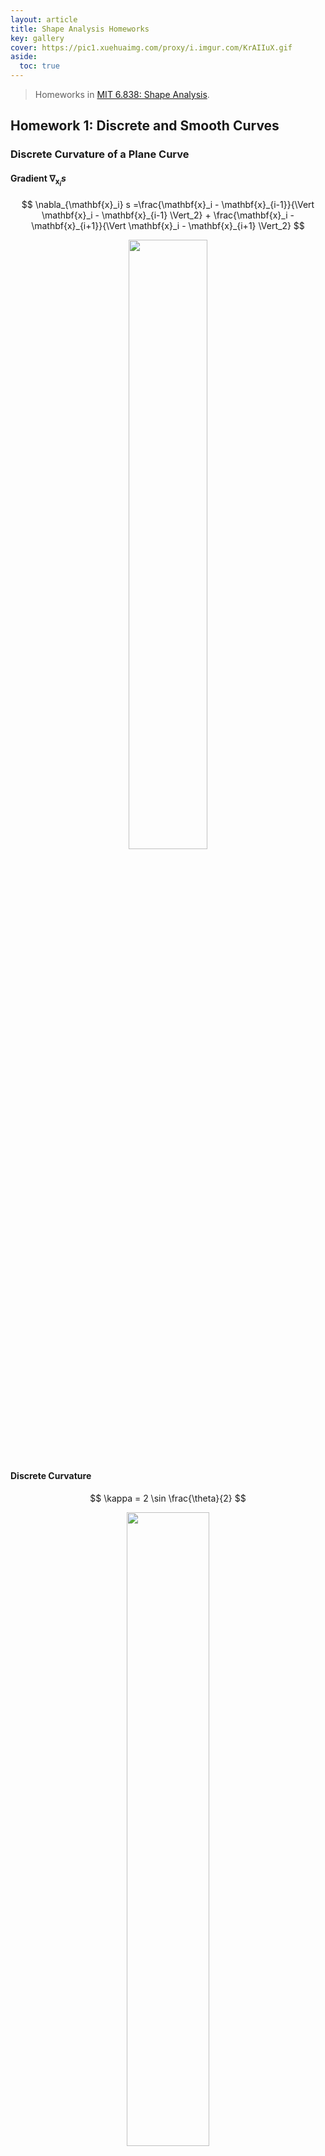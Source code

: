 ```yaml
---
layout: article
title: Shape Analysis Homeworks
key: gallery
cover: https://pic1.xuehuaimg.com/proxy/i.imgur.com/KrAIIuX.gif
aside:
  toc: true
---
```


> Homeworks in [MIT 6.838: Shape Analysis](https://groups.csail.mit.edu/gdpgroup/6838_spring_2021.html).
<!--more-->

## Homework 1: Discrete and Smooth Curves

### Discrete Curvature of a Plane Curve

#### Gradient $\nabla_{\mathbf{x}_i} s$

$$
\nabla_{\mathbf{x}_i} s =\frac{\mathbf{x}_i - \mathbf{x}_{i-1}}{\Vert \mathbf{x}_i - \mathbf{x}_{i-1} \Vert_2} + \frac{\mathbf{x}_i - \mathbf{x}_{i+1}}{\Vert \mathbf{x}_i - \mathbf{x}_{i+1} \Vert_2}
$$

<div align=center>
<img src="https://pic1.xuehuaimg.com/proxy/i.imgur.com/HEp18iQ.png" width="50%">
</div>

#### Discrete Curvature

$$
\kappa = 2 \sin \frac{\theta}{2}
$$

<div align=center>
<img src="https://pic1.xuehuaimg.com/proxy/i.imgur.com/YMaEmwy.png" width="51%">
</div>

#### Curve Shortening Flow

$$
\mathbf{x}_i' = \mathbf{x}_i - (\nabla_{\mathbf{x}_i} s) h
$$

<div align=center>
<img src="https://pic1.xuehuaimg.com/proxy/i.imgur.com/J1jChfg.gif" width="50%">
</div>

<div align=center>
<img src="https://pic1.xuehuaimg.com/proxy/i.imgur.com/lE8Rv1s.gif" width="50%">
</div>

<div align=center>
<img src="https://pic1.xuehuaimg.com/proxy/i.imgur.com/KE61wET.gif" width="50%">
</div>

### Discrete Elastic Rods

<div align=center>
<img src="https://pic1.xuehuaimg.com/proxy/i.imgur.com/cHm2IwG.gif" width="45%">
<img src="https://pic1.xuehuaimg.com/proxy/i.imgur.com/VvSJcuN.gif" width="45%">
<img src="https://pic1.xuehuaimg.com/proxy/i.imgur.com/HLOl1tB.gif" width="45%">
<img src="https://pic1.xuehuaimg.com/proxy/i.imgur.com/KrAIIuX.gif" width="45%">
</div>

## Homework 2: Surfaces and Curvature

### Mean Curvature Flow with Explicit Integrator

$$
\frac{\mathbf{p} (t+\tau) - \mathbf{p} (t)}{\tau} = - \mathbf{M}^{-1} (\mathbf{p} (t)) \cdot \mathbf{L} (\mathbf{p} (t)) \cdot \mathbf{p} (t)
$$

$$
\mathbf{p} (t+\tau) = \mathbf{p} (t) - \tau \mathbf{M}^{-1} (\mathbf{p} (t)) \cdot \mathbf{L} (\mathbf{p} (t)) \cdot \mathbf{p} (t)
$$

<div align=center>
<img src="https://pic1.xuehuaimg.com/proxy/i.imgur.com/14jPnsN.gif" width="50%">
</div>

### Mean Curvature Flow with (Semi-)Implicit Integrator

$$
\frac{\mathbf{p} (t+\tau) - \mathbf{p} (t)}{\tau} = - \mathbf{M}^{-1} (\mathbf{p} (t)) \cdot \mathbf{L} (\mathbf{p} (t)) \cdot \mathbf{p} (t+\tau)
$$

$$
\mathbf{p} (t+\tau) =\bigg(\mathbf{I} + \tau \mathbf{M}^{-1} (\mathbf{p} (t)) \cdot \mathbf{L} (\mathbf{p} (t)) \bigg)^{-1} \cdot \mathbf{p} (t) 
$$

<div align=center>
<img src="https://pic1.xuehuaimg.com/proxy/i.imgur.com/Bl0zqwZ.gif" width="50%">
</div>

### Non-Singular Mean Curvature Flow

$$
\mathbf{p} (t+\tau) = \bigg(\mathbf{I} + \tau \mathbf{M}^{-1} (\mathbf{p} (t)) \cdot \mathbf{L} (\mathbf{p} (0)) \bigg)^{-1} \cdot \mathbf{p} (t) 
$$

<div align=center>
<img src="https://pic1.xuehuaimg.com/proxy/i.imgur.com/RDqlDh7.gif" width="50%">
</div>

## Homework 3: Geodesics, Distance, and Metric Embedding

### Swiss-Roll DataSet

<div align=center>
<img src="https://pic1.xuehuaimg.com/proxy/i.imgur.com/KiBi29n.png" width="45%">
</div>

### Maximum Variance Unfolding

<div align=center>
<img src="https://pic1.xuehuaimg.com/proxy/i.imgur.com/s4WDk8X.png" width="45%">
<img src="https://pic1.xuehuaimg.com/proxy/i.imgur.com/eyU9fFs.png" width="45%">
<img src="https://pic1.xuehuaimg.com/proxy/i.imgur.com/EwffIl4.png" width="45%">
<img src="https://pic1.xuehuaimg.com/proxy/i.imgur.com/1FDabII.png" width="45%">
</div>

## Homework 4: Laplacian and Vector Fields

### Helmholtz Decomposition

1. $$\nabla \cdot V = \nabla \cdot \nabla \zeta = \Delta \zeta$$
2. $$\nabla \times W = V - \nabla \zeta$$

### Geodesic Distance from the Laplacian

#### Heat Kernel & Normalized Gradient

<div align=center>
<img src="https://pic1.xuehuaimg.com/proxy/i.imgur.com/92t2TcB.png" width="50%">
</div>

#### Divergences

<div align=center>
<img src="https://pic1.xuehuaimg.com/proxy/i.imgur.com/U3vhQx3.png" width="50%">
</div>

#### Geodesic Distances

<div align=center>
<img src="https://pic1.xuehuaimg.com/proxy/i.imgur.com/JhFYXjq.png" width="50%">
</div>

### Parallel Transport from the Connection Laplacian

<div align=center>
<img src="https://pic1.xuehuaimg.com/proxy/i.imgur.com/GQYwCBz.png" width="50%">
</div>

<div align=center>
<img src="https://pic1.xuehuaimg.com/proxy/i.imgur.com/k5hiqoa.png" width="50%">
</div>

<div align=center>
<img src="https://pic1.xuehuaimg.com/proxy/i.imgur.com/DCl9ppI.png" width="50%">
</div>

### Operator Approach to Tangent Vector Fields

#### Scalar Field Advection

<div align=center>
<img src="https://pic1.xuehuaimg.com/proxy/i.imgur.com/obuaX0R.gif" width="50%">
</div>

## Manifold Optimization and Optimal Transport

### Optimal Transport

(a) $W(\mathbf{p}, \mathbf{q})$ measures the minimum cost of transporting $\mathbf{p}$ to $\mathbf{q}$.

(b) Let $K_\alpha = e^{-\frac{C}{\alpha}}$, then

$$
\begin{aligned}
\alpha \cdot \text{KL} (T \Vert K_\alpha) &= \alpha \cdot \sum_{ij} T_{ij} \bigg( \ln{\frac{T_{ij}}{(K_\alpha)_{ij}}} -1 \bigg) = \alpha \cdot \bigg( \sum_{ij} T_{ij} \big( \ln{T_{ij}}-1 \big) - \sum_{ij} T_{ij} \ln{(K_\alpha)_{ij}} \bigg) \\
&= \alpha \cdot \bigg( \sum_{ij} T_{ij} \ln{T_{ij}} - 1 \bigg) + \alpha \cdot \sum_{ij} T_{ij} \cdot \bigg( \frac{C_{ij}}{\alpha} \bigg) \\
&= \sum_{ij} T_{ij} \cdot C_{ij} + \alpha \cdot \bigg( \sum_{ij} T_{ij} \ln{T_{ij}} - 1 \bigg)
\end{aligned}
$$

(c) The Lagrange could be expressed as:

$$
\mathcal{L} (T; \lambda, \mu) = \sum_{ij} T_{ij} \cdot C_{ij} + \alpha \cdot \bigg( \sum_{ij} T_{ij} \ln{T_{ij}} - 1 \bigg) + \sum_i \lambda_i \cdot \bigg( \sum_j T_{ij} - p_i \bigg) + \sum_j \mu_j \cdot \bigg( \sum_i T_{ij} - q_j \bigg)
$$

where $\lambda_i$ and $\mu_j$ are Lagrange multipliers.

Taking derivative of $T_{ij}$, we have:

$$
\frac{\partial \mathcal{L}}{\partial T_{ij}} = C_{ij} + \alpha ( \ln{T_{ij}} + 1 ) + \lambda_i + \mu_j = 0
$$

which implies:

$$
T_{ij} = \exp \bigg\{ - \frac{C_{ij} + \lambda_i + \mu_j}{\alpha} - 1 \bigg\} 
= e^{-\frac{\lambda_i}{\alpha}-\frac{1}{2}} \cdot e^{-\frac{C_{ij}}{\alpha}} \cdot e^{-\frac{\mu_j}{\alpha}-\frac{1}{2}}
$$

Thus, 

$$
T = \text{diag}(\mathbf{v}) \cdot K_\alpha \cdot \text{diag}(\mathbf{w}) 
$$

where

$$
\mathbf{v}_i = e^{-\frac{\lambda_i}{\alpha}-\frac{1}{2}}
$$

$$
\mathbf{w}_j = e^{-\frac{\mu_j}{\alpha}-\frac{1}{2}}
$$

(d) When $\alpha$ is small enough, we have

$$
C_{ij} = d^2(x_i, x_j) \approx -2 \times \frac{\alpha}{2} \ln \mathcal{H}_{\frac{\alpha}{2}} (x_i, x_j)
$$

Thus,

$$
\mathcal{H}_{\frac{\alpha}{2}} (x_i, x_j) \approx e^{-\frac{C_{ij}}{\alpha}} = (K_\alpha)_{ij}
$$

(e) If $k$ is odd, the Lagrange could be expressed as

$$
\begin{aligned}
\mathcal{L} (T; \lambda) 
&= \text{KL} (T \Vert T^{(k-1)}) + \sum_i \lambda_i \cdot \bigg( \sum_j T_{ij} - p_i \bigg) \\
&= \sum_{ij} T_{ij} \bigg( \ln{T_{ij}} - \ln{T^{(k-1)}_{ij}} -1 \bigg) + \sum_i \lambda_i \cdot \bigg( \sum_j T_{ij} - p_i \bigg) \\
&= \sum_{ij} T_{ij} \bigg( \ln{T_{ij}} - \ln{T^{(k-1)}_{ij}} \bigg) + \sum_i \lambda_i \cdot \bigg( \sum_j T_{ij} - p_i \bigg) - 1
\end{aligned}
$$

Taking derivative of $T_{ij}$, we have

$$
\frac{\partial \mathcal{L}}{\partial T_{ij}} = \bigg( \ln{T_{ij}} - \ln{T^{(k-1)}_{ij}} \bigg) + 1 + \lambda_i = 0
$$

Thus,

$$
T_{ij} = \frac{T^{(k-1)}_{ij}}{e^{1+\lambda_i}}
$$

This implies that

$$
T^{(k)} = \text{diag}(\mathbf{\tilde{v}}^{(k)}) \cdot T^{(k-1)}
$$

where

$$
\mathbf{\tilde{v}}^{(k)}_i = \frac{1}{e^{1+\lambda_i}}
$$

Similarly, when $k$ is even, we have

$$
T_{ij} = \frac{T^{(k-1)}_{ij}}{e^{1+\mu_j}}
$$

where $\mu_j$ is the Lagrange multiplier. Then,

$$
T^{(k)} = T^{(k-1)} \cdot \text{diag}(\mathbf{\tilde{w}}^{(k)}) 
$$

$$
\mathbf{\tilde{w}}^{(k)}_j = \frac{1}{e^{1+\mu_j}}
$$

Putting these together, we derive the iteration

$$
\begin{aligned}
T^{(k)} &= \text{diag}(\mathbf{v}^{(k)}) \cdot T^{(0)} \cdot \text{diag}(\mathbf{w}^{(k)}) \\
&= \text{diag}(\mathbf{v}^{(k)}) \cdot \mathcal{H}_{\frac{\alpha}{2}} \cdot \text{diag}(\mathbf{w}^{(k)})
\end{aligned}
$$

Now we only need to determine the vectors $\mathbf{v}^{(k)}$ and $\mathbf{w}^{(k)}$. Suppose $k$ is odd, the constraints of $p_i$ gives

$$
p_i = \sum_j T^{(k)}_{ij} = \mathbf{\tilde{v}}^{(k)}_i \cdot \sum_j T^{(k-1)}_{ij} 
$$

Thus,

$$
\mathbf{\tilde{v}}^{(k)}_i = \frac{p_i}{\sum_j T^{(k-1)}_{ij}} = \frac{p_i}{\sum_j T^{(k-2)}_{ij} \tilde{\mathbf{w}}^{(k-1)}_j}
$$

Similarly, when $k$ is even we have

$$
q_j = \sum_i T^{(k)}_{ij} = \mathbf{\tilde{w}}^{(k)}_j \cdot \sum_i T^{(k-1)}_{ij} 
$$

$$
\mathbf{\tilde{w}}^{(k)}_j = \frac{q_j}{\sum_i T^{(k-1)}_{ij}} = \frac{q_j}{\sum_i T^{(k-2)}_{ij} \tilde{\mathbf{v}}^{(k-1)}_i}
$$

Now we derive the **Sinkhorn iteration** step:

$$
\mathbf{v} \leftarrow \mathbf{p} \oslash (T \cdot \mathbf{w})
$$

$$
\mathbf{w} \leftarrow \mathbf{q} \oslash (\mathbf{v} \cdot T)
$$

where $\oslash$ is the elementwise division operator.

(f)

<div align=center>
<img src="https://pic1.xuehuaimg.com/proxy/i.imgur.com/zCVLfjc.jpg" width="40%">
<img src="https://pic1.xuehuaimg.com/proxy/i.imgur.com/YhZo8Tc.jpg" width="42%">
</div>
